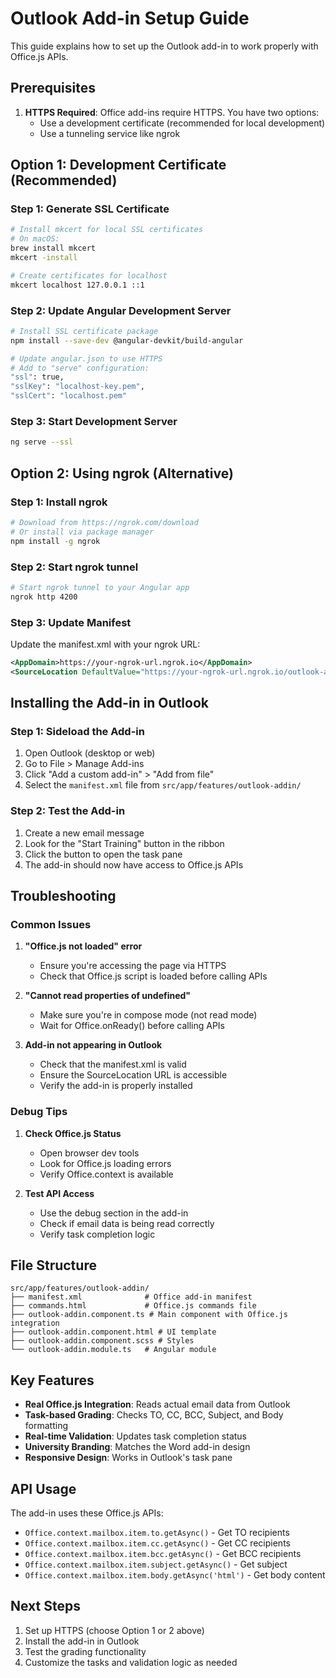 # Outlook Add-in Setup Guide

This guide explains how to set up the Outlook add-in to work properly with Office.js APIs.

## Prerequisites

1. **HTTPS Required**: Office add-ins require HTTPS. You have two options:
   - Use a development certificate (recommended for local development)
   - Use a tunneling service like ngrok

## Option 1: Development Certificate (Recommended)

### Step 1: Generate SSL Certificate
```bash
# Install mkcert for local SSL certificates
# On macOS:
brew install mkcert
mkcert -install

# Create certificates for localhost
mkcert localhost 127.0.0.1 ::1
```

### Step 2: Update Angular Development Server
```bash
# Install SSL certificate package
npm install --save-dev @angular-devkit/build-angular

# Update angular.json to use HTTPS
# Add to "serve" configuration:
"ssl": true,
"sslKey": "localhost-key.pem",
"sslCert": "localhost.pem"
```

### Step 3: Start Development Server
```bash
ng serve --ssl
```

## Option 2: Using ngrok (Alternative)

### Step 1: Install ngrok
```bash
# Download from https://ngrok.com/download
# Or install via package manager
npm install -g ngrok
```

### Step 2: Start ngrok tunnel
```bash
# Start ngrok tunnel to your Angular app
ngrok http 4200
```

### Step 3: Update Manifest
Update the manifest.xml with your ngrok URL:
```xml
<AppDomain>https://your-ngrok-url.ngrok.io</AppDomain>
<SourceLocation DefaultValue="https://your-ngrok-url.ngrok.io/outlook-addin"/>
```

## Installing the Add-in in Outlook

### Step 1: Sideload the Add-in
1. Open Outlook (desktop or web)
2. Go to File > Manage Add-ins
3. Click "Add a custom add-in" > "Add from file"
4. Select the `manifest.xml` file from `src/app/features/outlook-addin/`

### Step 2: Test the Add-in
1. Create a new email message
2. Look for the "Start Training" button in the ribbon
3. Click the button to open the task pane
4. The add-in should now have access to Office.js APIs

## Troubleshooting

### Common Issues

1. **"Office.js not loaded" error**
   - Ensure you're accessing the page via HTTPS
   - Check that Office.js script is loaded before calling APIs

2. **"Cannot read properties of undefined"**
   - Make sure you're in compose mode (not read mode)
   - Wait for Office.onReady() before calling APIs

3. **Add-in not appearing in Outlook**
   - Check that the manifest.xml is valid
   - Ensure the SourceLocation URL is accessible
   - Verify the add-in is properly installed

### Debug Tips

1. **Check Office.js Status**
   - Open browser dev tools
   - Look for Office.js loading errors
   - Verify Office.context is available

2. **Test API Access**
   - Use the debug section in the add-in
   - Check if email data is being read correctly
   - Verify task completion logic

## File Structure

```
src/app/features/outlook-addin/
├── manifest.xml              # Office add-in manifest
├── commands.html             # Office.js commands file
├── outlook-addin.component.ts # Main component with Office.js integration
├── outlook-addin.component.html # UI template
├── outlook-addin.component.scss # Styles
└── outlook-addin.module.ts   # Angular module
```

## Key Features

- **Real Office.js Integration**: Reads actual email data from Outlook
- **Task-based Grading**: Checks TO, CC, BCC, Subject, and Body formatting
- **Real-time Validation**: Updates task completion status
- **University Branding**: Matches the Word add-in design
- **Responsive Design**: Works in Outlook's task pane

## API Usage

The add-in uses these Office.js APIs:
- `Office.context.mailbox.item.to.getAsync()` - Get TO recipients
- `Office.context.mailbox.item.cc.getAsync()` - Get CC recipients  
- `Office.context.mailbox.item.bcc.getAsync()` - Get BCC recipients
- `Office.context.mailbox.item.subject.getAsync()` - Get subject
- `Office.context.mailbox.item.body.getAsync('html')` - Get body content

## Next Steps

1. Set up HTTPS (choose Option 1 or 2 above)
2. Install the add-in in Outlook
3. Test the grading functionality
4. Customize the tasks and validation logic as needed
